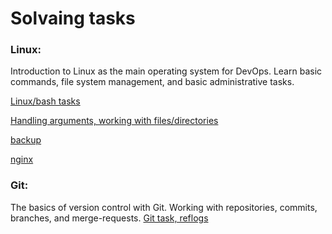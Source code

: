 # Solvaing tasks

### Linux: 
Introduction to Linux as the main operating system for DevOps. Learn basic commands, file system management, and basic administrative tasks.


[Linux/bash tasks](https://github.com/VadimTrufyn/bash-test/tree/main/bash_task)


[Handling arguments, working with files/directories](https://github.com/VadimTrufyn/bash-test/blob/main/bash_task/argument.sh)


[backup](https://github.com/VadimTrufyn/bash-test/blob/main/bash_task/README.md)


[nginx](https://github.com/VadimTrufyn/bash-test/blob/main/bash_task/web-server/web-server.md)



### Git:


 The basics of version control with Git. Working with repositories, commits, branches, and merge-requests.
 [Git task, reflogs](https://github.com/VadimTrufyn/bash-test/blob/main/git-task/git_reflog.txt)




